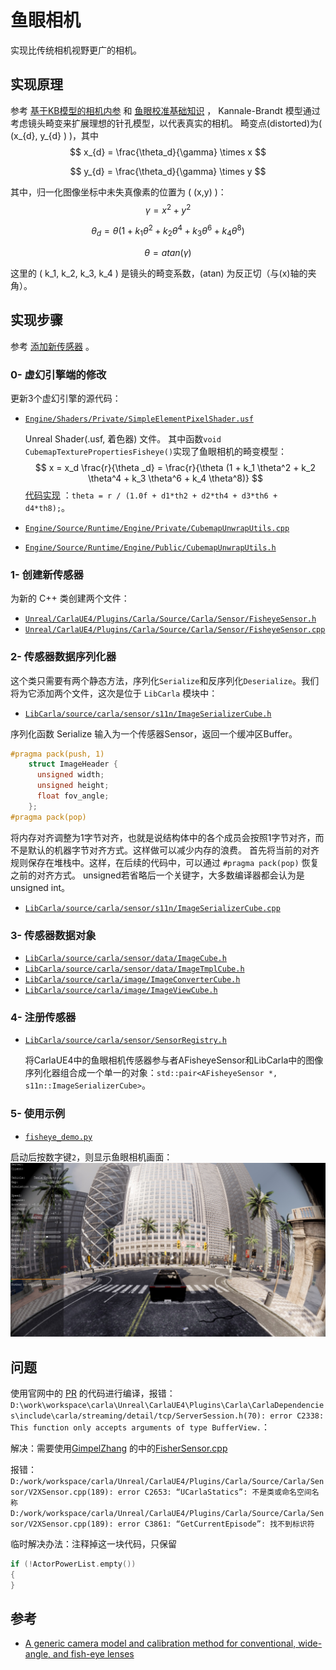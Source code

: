 # 鱼眼相机

实现比传统相机视野更广的相机。

## 实现原理
参考 [基于KB模型的相机内参](https://ww2.mathworks.cn/help/vision/ref/cameraintrinsicskb.html) 和 [鱼眼校准基础知识](https://ww2.mathworks.cn/help/vision/ug/fisheye-calibration-basics.html) ，
Kannale-Brandt 模型通过考虑镜头畸变来扩展理想的针孔模型，以代表真实的相机。
畸变点(distorted)为( \(x_{d}, y_{d} \) )，其中
$$
x_{d} = \frac{\theta_d}{\gamma} \times x
$$

$$
y_{d} = \frac{\theta_d}{\gamma} \times y
$$


其中，归一化图像坐标中未失真像素的位置为 \( (x,y) \)：
$$
\gamma = x^2 + y^2
$$

$$
\theta _d = \theta (1 + k_1 \theta^2 + k_2 \theta^4 + k_3 \theta^6 + k_4 \theta^8)
$$

$$
\theta = atan(\gamma)
$$

这里的 \( k_1, k_2, k_3, k_4 \) 是镜头的畸变系数，\(atan\) 为反正切（与\(x\)轴的夹角）。


## 实现步骤

参考 [添加新传感器](../tuto_D_create_sensor.md) 。

### 0- 虚幻引擎端的修改

更新3个虚幻引擎的源代码：

  * [`Engine/Shaders/Private/SimpleElementPixelShader.usf`](https://github.com/OpenHUTB/UnrealEngine/blob/fisheye-camera/Engine/Shaders/Private/SimpleElementPixelShader.usf)
  
    Unreal Shader(.usf, 着色器) 文件。 其中函数`void CubemapTexturePropertiesFisheye()`实现了鱼眼相机的畸变模型：
    $$ 
    x = x_d \frac{r}{\theta _d} = \frac{r}{\theta (1 + k_1 \theta^2 + k_2 \theta^4 + k_3 \theta^6 + k_4 \theta^8)}  
    $$
    [代码实现](https://github.com/OpenHUTB/UnrealEngine/blob/83a7677378ff770073ca9544460a02d264a3ce46/Engine/Shaders/Private/SimpleElementPixelShader.usf#L410) ：`theta = r / (1.0f + d1*th2 + d2*th4 + d3*th6 + d4*th8);`。

  * [`Engine/Source/Runtime/Engine/Private/CubemapUnwrapUtils.cpp`](https://github.com/OpenHUTB/UnrealEngine/blob/fisheye-camera/Engine/Source/Runtime/Engine/Private/CubemapUnwrapUtils.cpp)
  * [`Engine/Source/Runtime/Engine/Public/CubemapUnwrapUtils.h`](https://github.com/OpenHUTB/UnrealEngine/blob/fisheye-camera/Engine/Source/Runtime/Engine/Public/CubemapUnwrapUtils.h)


### 1- 创建新传感器 <span id="1-sensor-actor"></span>

为新的 C++ 类创建两个文件：

  * [`Unreal/CarlaUE4/Plugins/Carla/Source/Carla/Sensor/FisheyeSensor.h`](https://github.com/OpenHUTB/carla/blob/fisheye-camera/Unreal/CarlaUE4/Plugins/Carla/Source/Carla/Sensor/FisheyeSensor.h)
  * [`Unreal/CarlaUE4/Plugins/Carla/Source/Carla/Sensor/FisheyeSensor.cpp`](https://github.com/OpenHUTB/carla/blob/fisheye-camera/Unreal/CarlaUE4/Plugins/Carla/Source/Carla/Sensor/GnssSensor.cpp)


### 2- 传感器数据序列化器 <span id="2-sensor-data-serializer"></span>

这个类只需要有两个静态方法，序列化`Serialize`和反序列化`Deserialize`。我们将为它添加两个文件，这次是位于 `LibCarla` 模块中：

  * [`LibCarla/source/carla/sensor/s11n/ImageSerializerCube.h`](https://github.com/OpenHUTB/carla/blob/fisheye-camera/LibCarla/source/carla/sensor/s11n/ImageSerializerCube.cpp)

序列化函数 Serialize 输入为一个传感器Sensor，返回一个缓冲区Buffer。

```cpp
#pragma pack(push, 1)
    struct ImageHeader {
      unsigned width;
      unsigned height;
      float fov_angle;
    };
#pragma pack(pop)
```
将内存对齐调整为1字节对齐，也就是说结构体中的各个成员会按照1字节对齐，而不是默认的机器字节对齐方式。这样做可以减少内存的浪费。
首先将当前的对齐规则保存在堆栈中。这样，在后续的代码中，可以通过 `#pragma pack(pop)` 恢复之前的对齐方式。
unsigned若省略后一个关键字，大多数编译器都会认为是 unsigned int。

  * [`LibCarla/source/carla/sensor/s11n/ImageSerializerCube.cpp`](https://github.com/OpenHUTB/carla/blob/fisheye-camera/LibCarla/source/carla/sensor/s11n/ImageSerializerCube.h)


### 3- 传感器数据对象 <span id="3-sensor-data-object"></span>

  * [`LibCarla/source/carla/sensor/data/ImageCube.h`](https://github.com/OpenHUTB/carla/blob/fisheye-camera/LibCarla/source/carla/sensor/data/ImageCube.h)
  * [`LibCarla/source/carla/sensor/data/ImageTmplCube.h`](https://github.com/OpenHUTB/carla/blob/fisheye-camera/LibCarla/source/carla/sensor/data/ImageTmpl.h)
  * [`LibCarla/source/carla/image/ImageConverterCube.h`](https://github.com/OpenHUTB/carla/blob/fisheye-camera/LibCarla/source/carla/image/ImageConverterCube.h)
  * [`LibCarla/source/carla/image/ImageViewCube.h`](https://github.com/OpenHUTB/carla/blob/fisheye-camera/LibCarla/source/carla/image/ImageViewCube.h)


### 4- 注册传感器 <span id="4-register-your-sensor"></span>

  * [`LibCarla/source/carla/sensor/SensorRegistry.h`](https://github.com/OpenHUTB/carla/blob/1c60b0f41064f241318c6c3555293e40d150ba5a/LibCarla/source/carla/sensor/SensorRegistry.h#L87)

    将CarlaUE4中的鱼眼相机传感器参与者AFisheyeSensor和LibCarla中的图像序列化器组合成一个单一的对象：`std::pair<AFisheyeSensor *, s11n::ImageSerializerCube>`。

### 5- 使用示例 <span id="5-usage-example"></span>

  * [`fisheye_demo.py`](https://github.com/OpenHUTB/carla_doc/blob/master/src/sensor/fisheye_demo.py)

启动后按数字键`2`，则显示鱼眼相机画面：
![FisheyeImage](../img/sensor/fisheye_demo.jpg)


## 问题

使用官网中的 [PR](https://github.com/carla-simulator/carla/pull/3755) 的代码进行编译，报错：`D:\work\workspace\carla\Unreal\CarlaUE4\Plugins\Carla\CarlaDependencies\include\carla/streaming/detail/tcp/ServerSession.h(70): error C2338: This function only accepts arguments of type BufferView.`：

解决：需要使用[GimpelZhang](https://github.com/GimpelZhang/carla/tree/fisheye) 的中的[FisherSensor.cpp](https://github.com/carla-simulator/carla/commit/894736b6dbdd5f0a2bc42d9ec3697a0596e7cb75) 


报错：`D:/work/workspace/carla/Unreal/CarlaUE4/Plugins/Carla/Source/Carla/Sensor/V2XSensor.cpp(189): error C2653: “UCarlaStatics”: 不是类或命名空间名称
  D:/work/workspace/carla/Unreal/CarlaUE4/Plugins/Carla/Source/Carla/Sensor/V2XSensor.cpp(189): error C3861: “GetCurrentEpisode”: 找不到标识符`

临时解决办法：注释掉这一块代码，只保留
```cpp
if (!ActorPowerList.empty())
{
}
```

## 参考

* [A generic camera model and calibration method for conventional, wide-angle, and fish-eye lenses](https://users.aalto.fi/~kannalj1/publications/tpami2006.pdf)
